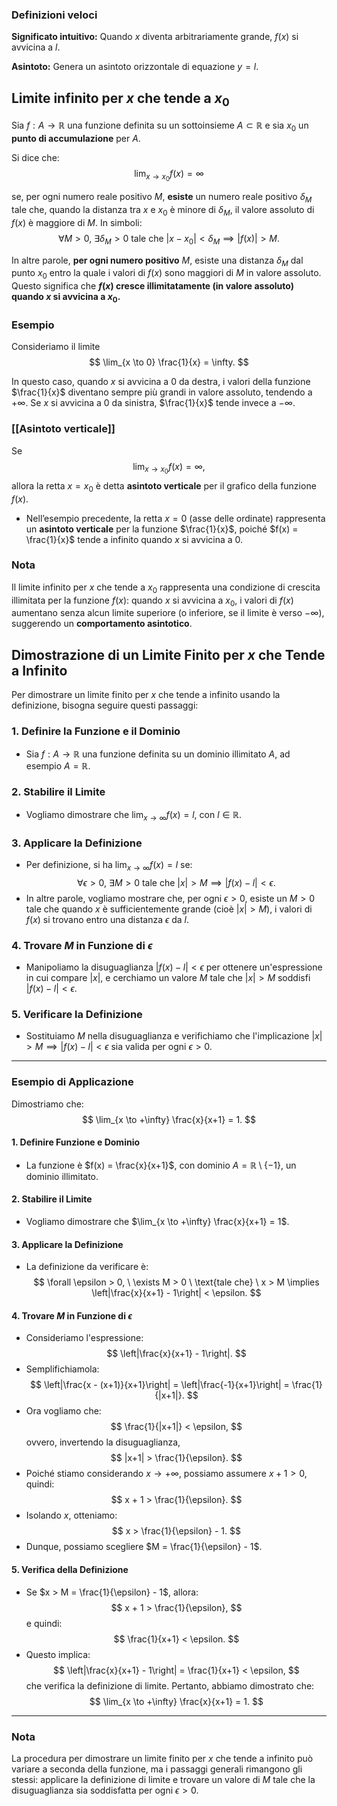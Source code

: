 ### Definizioni veloci
**Significato intuitivo:** Quando $x$ diventa arbitrariamente grande, $f(x)$ si avvicina a $l$.

**Asintoto:** Genera un asintoto orizzontale di equazione $y = l$.

## **Limite infinito per $x$ che tende a $x_0$**

Sia $f: A \to \mathbb{R}$ una funzione definita su un sottoinsieme $A \subset \mathbb{R}$ e sia $x_0$ un **punto di accumulazione** per $A$.

Si dice che:  
$$
\lim_{x \to x_0} f(x) = \infty
$$

se, per ogni numero reale positivo $M$, **esiste** un numero reale positivo $\delta_M$ tale che, quando la distanza tra $x$ e $x_0$ è minore di $\delta_M$, il valore assoluto di $f(x)$ è maggiore di $M$. In simboli:
$$
\forall M > 0, \ \exists \delta_M > 0 \text{ tale che } |x - x_0| < \delta_M \implies |f(x)| > M.
$$

In altre parole, **per ogni numero positivo** $M$, esiste una distanza $\delta_M$ dal punto $x_0$ entro la quale i valori di $f(x)$ sono maggiori di $M$ in valore assoluto. Questo significa che **$f(x)$ cresce illimitatamente (in valore assoluto) quando $x$ si avvicina a $x_0$.**

### **Esempio**

Consideriamo il limite
$$
\lim_{x \to 0} \frac{1}{x} = \infty.
$$

In questo caso, quando $x$ si avvicina a $0$ da destra, i valori della funzione $\frac{1}{x}$ diventano sempre più grandi in valore assoluto, tendendo a $+\infty$. Se $x$ si avvicina a $0$ da sinistra, $\frac{1}{x}$ tende invece a $-\infty$.

### **[[Asintoto verticale]]**

Se
$$
\lim_{x \to x_0} f(x) = \infty,
$$
allora la retta $x = x_0$ è detta **asintoto verticale** per il grafico della funzione $f(x)$.

- Nell’esempio precedente, la retta $x = 0$ (asse delle ordinate) rappresenta un **asintoto verticale** per la funzione $\frac{1}{x}$, poiché $f(x) = \frac{1}{x}$ tende a infinito quando $x$ si avvicina a $0$.

### **Nota**

Il limite infinito per $x$ che tende a $x_0$ rappresenta una condizione di crescita illimitata per la funzione $f(x)$: quando $x$ si avvicina a $x_0$, i valori di $f(x)$ aumentano senza alcun limite superiore (o inferiore, se il limite è verso $-\infty$), suggerendo un **comportamento asintotico**.



## Dimostrazione di un Limite Finito per $x$ che Tende a Infinito

Per dimostrare un limite finito per $x$ che tende a infinito usando la definizione, bisogna seguire questi passaggi:

### 1. **Definire la Funzione e il Dominio**
   * Sia $f: A \to \mathbb{R}$ una funzione definita su un dominio illimitato $A$, ad esempio $A = \mathbb{R}$.

### 2. **Stabilire il Limite**
   * Vogliamo dimostrare che $\lim_{x \to \infty} f(x) = l$, con $l \in \mathbb{R}$.

### 3. **Applicare la Definizione**
   * Per definizione, si ha $\lim_{x \to \infty} f(x) = l$ se:
     $$
     \forall \epsilon > 0, \ \exists M > 0 \ \text{tale che} \ |x| > M \implies |f(x) - l| < \epsilon.
     $$
   * In altre parole, vogliamo mostrare che, per ogni $\epsilon > 0$, esiste un $M > 0$ tale che quando $x$ è sufficientemente grande (cioè $|x| > M$), i valori di $f(x)$ si trovano entro una distanza $\epsilon$ da $l$.

### 4. **Trovare $M$ in Funzione di $\epsilon$**
   * Manipoliamo la disuguaglianza $|f(x) - l| < \epsilon$ per ottenere un'espressione in cui compare $|x|$, e cerchiamo un valore $M$ tale che $|x| > M$ soddisfi $|f(x) - l| < \epsilon$.

### 5. **Verificare la Definizione**
   * Sostituiamo $M$ nella disuguaglianza e verifichiamo che l'implicazione $|x| > M \implies |f(x) - l| < \epsilon$ sia valida per ogni $\epsilon > 0$.

---

### **Esempio di Applicazione**

Dimostriamo che:
$$
\lim_{x \to +\infty} \frac{x}{x+1} = 1.
$$

#### 1. **Definire Funzione e Dominio**
   * La funzione è $f(x) = \frac{x}{x+1}$, con dominio $A = \mathbb{R} \setminus \{-1\}$, un dominio illimitato.

#### 2. **Stabilire il Limite**
   * Vogliamo dimostrare che $\lim_{x \to +\infty} \frac{x}{x+1} = 1$.

#### 3. **Applicare la Definizione**
   * La definizione da verificare è:
     $$
     \forall \epsilon > 0, \ \exists M > 0 \ \text{tale che} \ x > M \implies \left|\frac{x}{x+1} - 1\right| < \epsilon.
     $$

#### 4. **Trovare $M$ in Funzione di $\epsilon$**
   * Consideriamo l'espressione:
     $$
     \left|\frac{x}{x+1} - 1\right|.
     $$
   * Semplifichiamola:
     $$
     \left|\frac{x - (x+1)}{x+1}\right| = \left|\frac{-1}{x+1}\right| = \frac{1}{|x+1|}.
     $$
   * Ora vogliamo che:
     $$
     \frac{1}{|x+1|} < \epsilon,
     $$
     ovvero, invertendo la disuguaglianza,
     $$
     |x+1| > \frac{1}{\epsilon}.
     $$
   * Poiché stiamo considerando $x \to +\infty$, possiamo assumere $x + 1 > 0$, quindi:
     $$
     x + 1 > \frac{1}{\epsilon}.
     $$
   * Isolando $x$, otteniamo:
     $$
     x > \frac{1}{\epsilon} - 1.
     $$
   * Dunque, possiamo scegliere $M = \frac{1}{\epsilon} - 1$.

#### 5. **Verifica della Definizione**
   * Se $x > M = \frac{1}{\epsilon} - 1$, allora:
     $$
     x + 1 > \frac{1}{\epsilon},
     $$
     e quindi:
     $$
     \frac{1}{x+1} < \epsilon.
     $$
   * Questo implica:
     $$
     \left|\frac{x}{x+1} - 1\right| = \frac{1}{x+1} < \epsilon,
     $$
     che verifica la definizione di limite. Pertanto, abbiamo dimostrato che:
     $$
     \lim_{x \to +\infty} \frac{x}{x+1} = 1.
     $$

---

### **Nota**

La procedura per dimostrare un limite finito per $x$ che tende a infinito può variare a seconda della funzione, ma i passaggi generali rimangono gli stessi: applicare la definizione di limite e trovare un valore di $M$ tale che la disuguaglianza sia soddisfatta per ogni $\epsilon > 0$.
